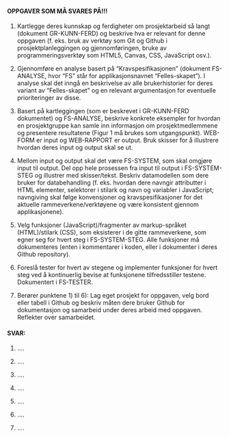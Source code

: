 #### OPPGAVER SOM MÅ SVARES PÅ!!!

1) Kartlegge deres kunnskap og ferdigheter om prosjektarbeid så langt (dokument
GR-KUNN-FERD) og beskrive hva er relevant for denne oppgaven (f. eks. bruk av verktøy
som Git og Github i prosjektplanleggingen og gjennomføringen, bruke av
programmeringsverktøy som HTML5, Canvas, CSS, JavaScript osv.).

2) Gjennomføre en analyse basert på “Kravspesifikasjonen” (dokument FS-ANALYSE, hvor
“FS” står for applikasjonsnavnet “Felles-skapet”). I analyse skal det  inngå en beskrivelse av
alle brukerhistorier for deres variant av “Felles-skapet” og en relevant argumentasjon for
eventuelle prioriteringer av disse.

3) Basert på kartleggingen (som er beskrevet i GR-KUNN-FERD dokumentet) og
FS-ANALYSE, beskrive konkrete eksempler for hvordan en prosjektgruppe kan samle inn informasjon om 
prosjektmedlemmene og presentere resultatene (Figur 1 må brukes som
utgangspunkt). WEB-FORM er input og WEB-RAPPORT er output. Bruk skisser for å
illustrere hvordan deres input og output skal se ut.

4) Mellom input og output skal det være FS-SYSTEM, som skal omgjøre input til output. Del
opp hele prosessen fra input til output i FS-SYSTEM-STEG og illustrer med skisser/tekst.
Beskriv datamodellen som dere bruker for databehandling (f. eks. hvordan dere navngir
attributter i HTML elementer, selektorer i stilark og navn og variabler i JavaScript;
navngiving skal følge konvensjoner og kravspesifikasjoner for det aktuelle
rammeverkene/verktøyene og være konsistent gjennom applikasjonene).

5) Velg funksjoner (JavaScript)/fragmenter av markup-språket (HTML)/stilark (CSS), som
eksisterer i de gitte rammeverkene, som egner seg for hvert steg i FS-SYSTEM-STEG. Alle
funksjoner må dokumenteres (enten i kommentarer i koden, eller i dokumenter i deres Github
repository).

6) Foreslå tester for hvert av stegene og implementer funksjoner for hvert steg ved å kontinuerlig
bevise at funksjonene tilfredsstiller testene. Dokumentert i FS-TESTER.

7) Berører punktene 1) til 6): Lag eget prosjekt for oppgaven, velg bord eller tabell i Github og
beskriv måten dere bruker Github for dokumentasjon og samarbeid under deres arbeid med
oppgaven. Reflekter over samarbeidet.


#### SVAR:

1) ....

2) ....

3) ....

4) ....

5) ....

6) ....

7) ....
